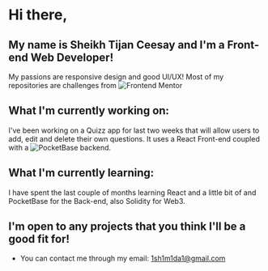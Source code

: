 # Hi there, 
## My name is Sheikh Tijan Ceesay and I'm a Front-end Web Developer!
My passions are responsive design and good UI/UX!
Most of my repositories are challenges from ![Frontend Mentor](https://www.frontendmentor.io/)

## What I'm currently working on:
I've been working on a Quizz app for last two weeks that will allow users to add, edit and delete their own questions. It uses a React Front-end coupled with a ![PocketBase](https://github.com/pocketbase/pocketbase) backend.
  
## What I'm currently learning: 
I have spent the last couple of months learning React and a little bit of and PocketBase for the Back-end, also Solidity for Web3.

## I'm open to any projects that you think I'll be a good fit for!
- You can contact me through my email: 1sh1m1da1@gmail.com
